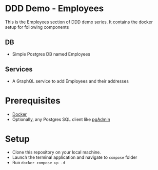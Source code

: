 # DDD Demo - Employees
This is the Employees section of DDD demo series. It contains the docker setup for following components



## DB
- Simple Postgres DB named Employees

## Services

- A GraphQL service to add Employees and their addresses

# Prerequisites
- [Docker](https://www.docker.com/)
- Optionally, any Postgres SQL client like [pgAdmin](https://www.pgadmin.org/) 

# Setup
- Clone this repository on your local machine.
- Launch the terminal application and navigate to `compose` folder
- Run `docker compose up -d`
